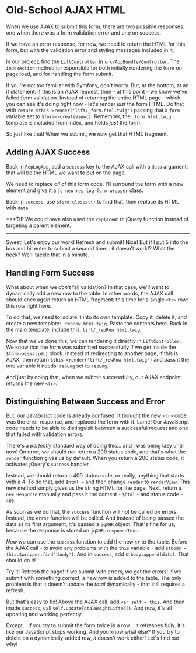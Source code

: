 # Old-School AJAX HTML

When we use AJAX to submit this form, there are two possible responses: one when
there was a form validation error and one on success.

If we have an error response, for now, we need to return the HTML for this form,
but with the validation error and styling messages included in it.

In our project, find the `LiftController` in `src/AppBundle/Controller`. The `indexAction`
method is responsible for both initially rendering the form on page load, and for
handling the form submit.

If you're not too familiar with Symfony, don't worry. But, at the bottom, at an
if statement: if this is an AJAX request, then - at this point - we know we've
failed form validation. Instead of returning the entire HTML page - which you can
see it's doing right now - let's render *just* the form HTML. Do that with
`return $this->render('lift/_form.html.twig')` passing that a `form` variable set
to `$form->createView()`. Remember, the `_form.html.twig` template is included
from index, and holds *just* the form.

So just like that! When we submit, we *now* get that HTML fragment.

## Adding AJAX Success

Back in `RepLogApp`, add a `success` key to the AJAX call with a `data` argument:
that will be the HTML we want to put on the page.

We need to replace *all* of this form code. I'll surround the form with a new element
and give it a `js-new-rep-log-form-wrapper` class.

Back in `success`, use `$form.closest()` to find that, then replace its HTML with
`data`.

***TIP
We could have also used the `replaceWith` jQuery function instead of targeting
a parent element.
***

Sweet! Let's enjoy our work! Refresh and submit! Nice! But if I put 5 into the box
and hit enter to submit a second time... it doesn't work!? What the heck? We'll
tackle that in a minute.

## Handling Form Success

What about when we *don't* fail validation? In that case, we'll want to dynamically
add a new row to the table. In other words, the AJAX call should once again return
an HTML fragment: this time for a single `<tr>` row: this row right here.

To do that, we need to isolate it into its own template. Copy it, delete it, and
create a new template: `_repRow.html.twig`. Paste the contents here. Back in the
main template, include this: `lift/_repRow.html.twig`.

Now that we've done this, we can rendering it directly in `LiftController`. We know
that the form was submitted successfully if we get inside the `$form->isValid()`
block. Instead of redirecting to another page, if this is AJAX, then return
`$this->render('lift/_rowRow.html.twig')` and pass it the one variable it needs:
`repLog` set to `repLog`.

And just by doing that, when we submit successfully, our AJAX endpoint returns the
new `<tr>`. 

## Distinguishing Between Success and Error

But, our JavaScript code is already confused! It thought the new `<tr>` code was
the error response, and replaced the form with it. Lame! Our JavaScript code needs
to be able to distinguish between a successful request and one that failed with
validation errors.

There's a *perfectly* standard way of doing this... and I was being lazy until now!
On error, we should *not* return a 200 status code, and that's what the `render`
function gives us by default. When you return a 200 status code, it activates jQuery's
`success` handler.

Instead, we should return a 400 status code, or really, anything that starts with
a 4. To do that, add `$html =` and then change `render` to `renderView`. This new
method simply gives us the string HTML for the page. Next, return a `new Response`
manually and pass it the content - `$html` - and status code - `400`.

As soon as we do that, the `success` function will *not* be called on errors. Instead,
the `error` function will be called. And instead of being passed the data as its
first argument, it's passed a `jqXHR` object. That's fine for us, because the response
is stored on `jqXHR.responseText`.

*Now* we can use the `success` function to add the new `tr` to the table. Before
the AJAX call - to avoid any problems with the `this` variable - add
`$tbody = this.$wrapper.find'tbody')`. And in `success`, add `$tbody.append(data)`.
That should do it!

Try it! Refresh the page! If we submit with errors, we get the errors! If we submit
with something correct, a new row is added to the table. The only problem is that
it doesn't update the *total* dynamically - that still requires a refresh.

But that's easy to fix! Above the AJAX call, add `var self = this`. And then inside
`success`, call `self.updateTotalWeightLifted()`. And now, it's all updating and
working perfectly.

Except... if you try to submit the form twice in a row... it refreshes fully. It's
like our JavaScript stops working. And you know what else? If you try to delete
on a dynamically-added row, *it* doesn't work either! Let's find out why!
